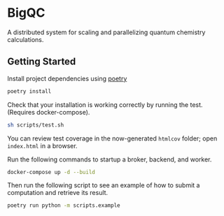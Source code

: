 # BigQC

A distributed system for scaling and parallelizing quantum chemistry calculations.

## Getting Started

Install project dependencies using [poetry](https://python-poetry.org/)

```sh
poetry install
```

Check that your installation is working correctly by running the test. (Requires docker-compose).

```sh
sh scripts/test.sh
```

You can review test coverage in the now-generated `htmlcov` folder; open `index.html` in a browser.

Run the following commands to startup a broker, backend, and worker.

```sh
docker-compose up -d --build
```

Then run the following script to see an example of how to submit a computation and retrieve its result.

```sh
poetry run python -m scripts.example
```
